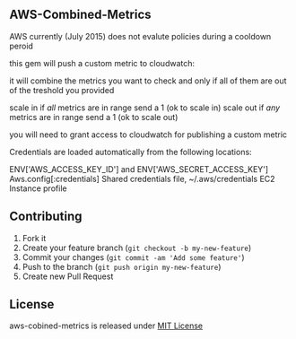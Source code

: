 ## AWS-Combined-Metrics

AWS currently (July 2015) does not evalute policies during a cooldown peroid

this gem will push a custom metric to cloudwatch:

it will combine the metrics you want to check and only if all of them are out of the treshold you provided 

scale in if *all* metrics are in range send a 1 (ok to scale in)
scale out if *any* metrics are in range send a 1 (ok to scale out)


you will need to grant access to cloudwatch for publishing a custom metric

Credentials are loaded automatically from the following locations:

ENV['AWS_ACCESS_KEY_ID'] and ENV['AWS_SECRET_ACCESS_KEY']
Aws.config[:credentials]
Shared credentials file, ~/.aws/credentials
EC2 Instance profile


## Contributing

1. Fork it
2. Create your feature branch (`git checkout -b my-new-feature`)
3. Commit your changes (`git commit -am 'Add some feature'`)
4. Push to the branch (`git push origin my-new-feature`)
5. Create new Pull Request

## License
aws-cobined-metrics is released under [MIT License](http://www.opensource.org/licenses/MIT)

